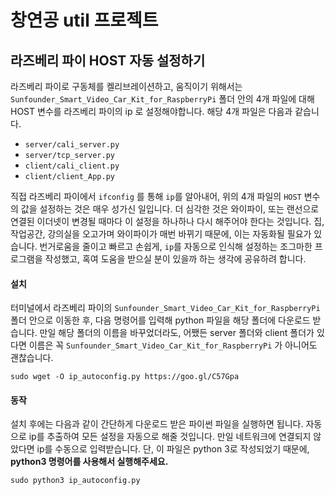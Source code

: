 창연공 util 프로젝트
=====================

라즈베리 파이 HOST 자동 설정하기
---------------------------
라즈베리 파이로 구동체를 켈리브레이션하고, 움직이기 위해서는 `Sunfounder_Smart_Video_Car_Kit_for_RaspberryPi` 폴더 안의 4개 파일에 대해 HOST 변수를 라즈베리 파이의 ip 로 설정해야합니다. 해당 4개 파일은 다음과 같습니다.

* `server/cali_server.py`
* `server/tcp_server.py`
* `client/cali_client.py`
* `client/client_App.py`

직접 라즈베리 파이에서 `ifconfig` 를 통해 `ip`를 알아내어, 위의 4개 파일의 `HOST` 변수의 값을 설정하는 것은 매우 성가신 일입니다. 더 심각한 것은 와이파이, 또는 랜선으로 연결된 이더넷이 변경될 때마다 이 설정을 하나하나 다시 해주어야 한다는 것입니다. 집, 작업공간, 강의실을 오고가며 와이파이가 매번 바뀌기 때문에, 이는 자동화될 필요가 있습니다. 번거로움을 줄이고 빠르고 손쉽게, `ip`를 자동으로 인식해 설정하는 조그마한 프로그램을 작성했고, 혹여 도움을 받으실 분이 있을까 하는 생각에 공유하려 합니다.

#### 설치
터미널에서 라즈베리 파이의 `Sunfounder_Smart_Video_Car_Kit_for_RaspberryPi` 폴더 안으로 이동한 후, 다음 명령어를 입력해 python 파일을 해당 폴더에 다운로드 받습니다. 만일 해당 폴더의 이름을 바꾸었더라도, 어쨌든 server 폴더와 client 폴더가 있다면 이름은 꼭 `Sunfounder_Smart_Video_Car_Kit_for_RaspberryPi` 가 아니어도 괜찮습니다.
```shell
sudo wget -O ip_autoconfig.py https://goo.gl/C57Gpa
```

#### 동작
설치 후에는 다음과 같이 간단하게 다운로드 받은 파이썬 파일을 실행하면 됩니다. 자동으로 ip를 추출하여 모든 설정을 자동으로 해줄 것입니다. 만일 네트워크에 연결되지 않았다면 ip를 수동으로 입력받습니다. 단, 이 파일은 python 3로 작성되었기 때문에, **python3 명령어를 사용해서 실행해주세요.**
```shell
sudo python3 ip_autoconfig.py
```
